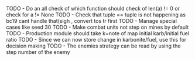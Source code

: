 
TODO - Do an all check of which function should check of len(a) != 0 or check for a != None
TODO - Check that tuple == tuple is not happening as bc19 cant handle that(sigh , convert tos tr first
TODO - Manage special cases like seed 30
TODO - Make combat units not step on mines by default
TODO - Production module should take k=note of map initial karb/initial fuel ratio
TODO - Since we can now store change in karbonite/fuel, use this for decision making
TODO - The enemies strategy can be read by using the step number of the enemy